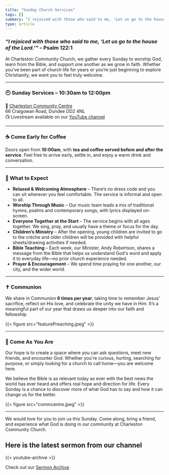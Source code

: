 ```yaml
---
title: "Sunday Church Services"
tags: []
summary: "I rejoiced with those who said to me, 'Let us go to the house of the Lord.' – Psalm 122:1"
type: article
---
```


### *“I rejoiced with those who said to me, ‘Let us go to the house of the Lord.’”* – Psalm 122:1

At Charleston Community Church, we gather every Sunday to worship God, learn from the Bible, and support one another as we grow in faith. Whether you’ve been part of church life for years or you’re just beginning to explore Christianity, we want you to feel truly welcome.

---

### 🕙 **Sunday Services – 10:30am to 12:00pm**  
📍 [Charleston Community Centre](../../contact/#charleston-community-centre)  
66 Craigowan Road, Dundee DD2 4NL  
📺 Livestream available on our [YouTube channel](https://www.youtube.com/channel/UC2SC7RXekX9eLkqmTsQy4SA)

---

### ☕ Come Early for Coffee

Doors open from **10:00am**, with **tea and coffee served before and after the service**. Feel free to arrive early, settle in, and enjoy a warm drink and conversation.

---

### 🙌 What to Expect

- **Relaxed & Welcoming Atmosphere** – There’s no dress code and you can sit wherever you feel comfortable. The service is informal and open to all.
- **Worship Through Music** – Our music team leads a mix of traditional hymns, psalms and contemporary songs, with lyrics displayed on-screen.
- **Everyone Together at the Start** – The service begins with all ages together. We sing, pray, and usually have a theme or focus for the day.
- **Children’s Ministry** – After the opening, young children are invited to go to the crèche and older children will be provided with helpful sheets/drawing activities if needed.
- **Bible Teaching** – Each week, our Minister, Andy Robertson, shares a message from the Bible that helps us understand God's word and apply it to everyday life—no prior church experience needed.
- **Prayer & Encouragement** – We spend time praying for one another, our city, and the wider world.

---

### ✝️ Communion

We share in Communion **6 times per year**, taking time to remember Jesus’ sacrifice, reflect on His love, and celebrate the unity we have in Him. It’s a meaningful part of our year that draws us deeper into our faith and fellowship.

{{< figure src="featurePreaching.jpeg" >}}

---

### 💬 Come As You Are

Our hope is to create a space where you can ask questions, meet new friends, and encounter God. Whether you're curious, hurting, searching for purpose, or simply looking for a church to call home—you are welcome here.

We believe the Bible is as relevant today as ever with the best news the world has ever heard and offers real hope and direction for life. Every Sunday is a chance to discover more of what God has to say and how it can change us for the better.

{{< figure src="commcentre.jpeg" >}}

---

We would love for you to join us this Sunday. Come along, bring a friend, and experience what God is doing in our community at Charleston Community Church.

## Here is the latest sermon from our channel

{{< youtube-archive >}}

Check out our [Sermon Archive](../../sermons/#sermon-archive-ordered-by-book-of-the-bible).

